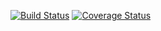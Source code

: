 [![Build Status](https://travis-ci.org/kjh/ohtu-viikko1.svg?branch=master)](https://travis-ci.org/kjh/ohtu-viikko1)
[![Coverage Status](https://coveralls.io/repos/github/kjh/ohtu-viikko1/badge.svg?branch=master)](https://coveralls.io/github/kjh/ohtu-viikko1?branch=master)
